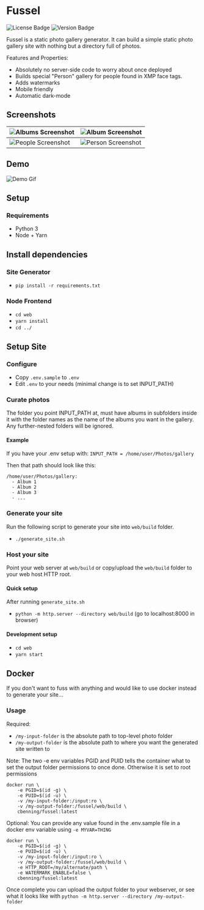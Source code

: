 # Fussel

![License Badge](https://img.shields.io/github/license/cbenning/fussel)
![Version Badge](https://img.shields.io/github/v/release/cbenning/fussel)

Fussel is a static photo gallery generator. It can build a simple static photo gallery site
with nothing but a directory full of photos. 

Features and Properties:
 - Absolutely no server-side code to worry about once deployed
 - Builds special "Person" gallery for people found in XMP face tags.
 - Adds watermarks
 - Mobile friendly
 - Automatic dark-mode

## Screenshots
| ![Albums Screenshot](https://user-images.githubusercontent.com/153700/81897761-1e904780-956c-11ea-9450-fbdb286b95fc.png?raw=true "Albums Screenshot") | ![Album Screenshot](https://user-images.githubusercontent.com/153700/81897716-120bef00-956c-11ea-9204-b8e90ffb24f8.png?raw=true "Album Screenshot") |  
|---|---|
| ![People Screenshot](https://user-images.githubusercontent.com/153700/81897685-fef91f00-956b-11ea-8df6-9c23fad83bb2.png?raw=true "People Screenshot") | ![Person Screenshot](https://user-images.githubusercontent.com/153700/81897698-091b1d80-956c-11ea-9acb-6195d9673407.png?raw=true "PersonScreenshot") | 

## Demo
![Demo Gif](https://user-images.githubusercontent.com/153700/81898094-d58cc300-956c-11ea-90eb-f8ce5561f63d.gif?raw=true "Modal Screenshot")

## Setup

### Requirements

 - Python 3
 - Node + Yarn

## Install dependencies

### Site Generator
 - `pip install -r requirements.txt`
 
### Node Frontend
 - `cd web`
 - `yarn install`
 - `cd ../`
 
## Setup Site

### Configure

 - Copy `.env.sample` to `.env`
 - Edit `.env` to your needs (minimal change is to set INPUT_PATH)

### Curate photos
The folder you point INPUT_PATH at, must have albums in subfolders inside it with the folder names as the name of the albums you want in the gallery. Any further-nested folders will be ignored.

#### Example

If you have your .env setup with:
`INPUT_PATH = /home/user/Photos/gallery`

Then that path should look like this:
```
/home/user/Photos/gallery:
  - Album 1
  - Album 2
  - Album 3
  - ...
```


### Generate your site
Run the following script to generate your site into `web/build` folder.
 - `./generate_site.sh`
 
### Host your site

Point your web server at `web/build` or copy/upload the `web/build` folder to your web host HTTP root.

#### Quick setup

After running `generate_site.sh`

 - `python -m http.server --directory web/build` (go to localhost:8000 in browser)

#### Development setup

 - `cd web`
 - `yarn start`
 
## Docker

If you don't want to fuss with anything and would like to use docker instead to generate your site...

### Usage

Required:
 * `/my-input-folder` is the absolute path to top-level photo folder
 * `/my-output-folder` is the absolute path to where you want the generated site written to

Note: 
 The two -e env variables PGID and PUID tells the container what to set the output folder permissions to
 once done. Otherwise it is set to root permissions

```
docker run \
    -e PGID=$(id -g) \
    -e PUID=$(id -u) \
    -v /my-input-folder:/input:ro \
    -v /my-output-folder:/fussel/web/build \
	cbenning/fussel:latest
```

Optional:
 You can provide any value found in the .env.sample file in a docker env variable using `-e MYVAR=THING`

```
docker run \
    -e PGID=$(id -g) \
    -e PUID=$(id -u) \
    -v /my-input-folder:/input:ro \
    -v /my-output-folder:/fussel/web/build \
    -e HTTP_ROOT=/my/alternate/path \
    -e WATERMARK_ENABLE=false \
    cbenning/fussel:latest
```

Once complete you can upload the output folder to your webserver, or see what it looks like with
`python -m http.server --directory /my-output-folder`


